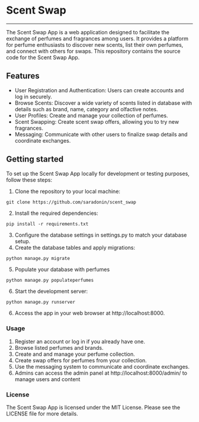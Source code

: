 # Scent Swap #
***
The Scent Swap App is a web application designed to facilitate the exchange of perfumes and fragrances among users. It provides a platform for perfume enthusiasts to discover new scents, list their own perfumes, and connect with others for swaps. This repository contains the source code for the Scent Swap App.

## Features

- User Registration and Authentication: Users can create accounts and log in securely.
- Browse Scents: Discover a wide variety of scents listed in database with details such as brand, name, category and olfactive notes.
- User Profiles: Create and manage your collection of perfumes.
- Scent Swapping: Create scent swap offers, allowing you to try new fragrances.
- Messaging: Communicate with other users to finalize swap details and coordinate exchanges.

## Getting started
To set up the Scent Swap App locally for development or testing purposes, follow these steps:

1. Clone the repository to your local machine:
```
git clone https://github.com/saradonin/scent_swap
```
2. Install the required dependencies:
```
pip install -r requirements.txt
```
3. Configure the database settings in settings.py to match your database setup.
4. Create the database tables and apply migrations:
```
python manage.py migrate
```
5. Populate your database with perfumes
```a
python manage.py populateperfumes
```
6. Start the development server:
```
python manage.py runserver
```
6. Access the app in your web browser at http://localhost:8000.

### Usage
1. Register an account or log in if you already have one.
2. Browse listed perfumes and brands.
3. Create and and manage your perfume collection.
4. Create swap offers for perfumes from your collection.
5. Use the messaging system to communicate and coordinate exchanges.
6. Admins can access the admin panel at http://localhost:8000/admin/ to manage users and content
### License
The Scent Swap App is licensed under the MIT License. Please see the LICENSE file for more details.
